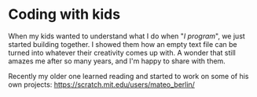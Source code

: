 # Coding with kids

When my kids wanted to understand what I do when "*I program*", we just started building together. I showed them how an empty text file can be turned into whatever their creativity comes up with. A wonder that still amazes me after so many years, and I'm happy to share with them.

Recently my older one learned reading and started to work on some of his own projects: https://scratch.mit.edu/users/mateo_berlin/